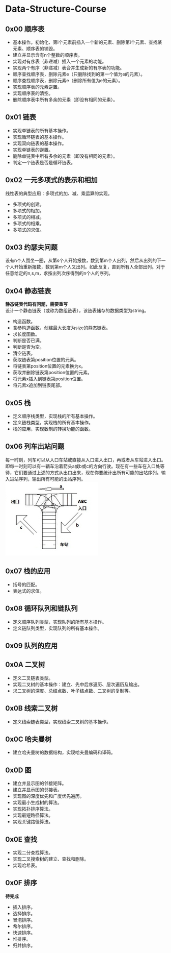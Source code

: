 # Data-Structure-Course

## 0x00 顺序表
- 基本操作。初始化、第i个元素前插入一个新的元素、删除第i个元素、查找某元素、顺序表的销毁。
- 建立并显示含有n个整数的顺序表。
- 实现对有序表（非递减）插入一个元素的功能。
- 实现两个有序（非递减）表合并生成新的有序表的功能。
- 顺序查找顺序表，删除元素e（只删除找到的第一个值为e的元素）。
- 顺序查找顺序表，删除元素e（删除所有值为e的元素）。
- 实现顺序表的元素逆置。
- 实现顺序表的清空。
- 删除顺序表中所有多余的元素（即没有相同的元素）。

## 0x01 链表
- 实现单链表的所有基本操作。
- 实现循环链表的基本操作。
- 实现双向链表的基本操作。
- 实现单链表的逆置。
- 删除单链表中所有多余的元素（即没有相同的元素）。
- 判定一个链表是否是循环链表。


## 0x02 一元多项式的表示和相加
线性表的典型应用：多项式的加、减、乘运算的实现。
- 多项式的创建。
- 多项式的相加。
- 多项式的相减。
- 多项式的相乘。
- 多项式的求值。

## 0x03 约瑟夫问题
设有n个人围坐一圈，从第s个人开始报数，数到第m个人出列，然后从出列的下一个人开始重新报数，数到第m个人又出列。如此反复，直到所有人全部出列。对于任意给定的n,s,m，求按出列次序得到的n个人的序列。


## 0x04 静态链表
**静态链表代码有问题，需要重写**  
设计一个静态链表（或称为数组链表），该链表储存的数据类型为string。
- 构造函数。
- 含参构造函数，创建最大长度为size的静态链表。
- 求长度函数。
- 判断是否已满。
- 判断是否为空。  
- 清空链表。
- 获取链表第position位置的元素。
- 将链表第position位置的元素换为x。
- 获取并删除链表第position位置的元素。
- 将元素x插入到链表第position位置。
- 将元素x追加到链表尾部。

## 0x05 栈
- 定义顺序栈类型，实现栈的所有基本操作。
- 定义链栈类型，实现栈的所有基本操作。
- 栈的应用，实现数制的转换功能的函数。

## 0x06 列车出站问题
每一时刻，列车可以从入口车站或直接从入口进入出口，再或者从车站进入出口。即每一时刻可以有一辆车沿着箭头a或b或c的方向行驶。现在有一些车在入口处等待，它们要通过上述的方式从出口出来，现在你要统计出所有可能的出站序列。输入进站序列，输出所有可能的出站序列。  
![列车出站图示](列车出站图示.png)

## 0x07 栈的应用
- 括号的匹配。
- 表达式的求值。

## 0x08 循环队列和链队列
- 定义顺序队列类型，实现队列的所有基本操作。
- 定义链队列类型，实现队列的所有基本操作。

## 0x09 队列的应用


## 0x0A 二叉树
- 定义二叉链表类型。
- 实现二叉树的基本操作：建立、先中后序遍历、层次遍历及输出。
- 求二叉树的深度、总结点数、叶子结点数、二叉树的复制等。

## 0x0B 线索二叉树
- 定义线索链表类型，实现线索二叉树的基本操作。

## 0x0C 哈夫曼树
- 建立哈夫曼树的数据结构，实现哈夫曼编码和译码。

## 0x0D 图
- 建立并显示图的邻接矩阵。
- 建立并显示图的邻接表。
- 实现图的深度优先和广度优先遍历。
- 实现最小生成树的算法。
- 实现拓扑排序算法。
- 实现最短路径算法。
- 实现关键路径算法。

## 0x0E 查找
- 实现二分查找算法。
- 实现二叉搜索树的建立、查找和删除。
- 实现哈希表。

## 0x0F 排序
**待完成**
- 插入排序。
- 选择排序。
- 冒泡排序。
- 希尔排序。
- 快速排序。 
- 堆排序。
- 归并排序。
